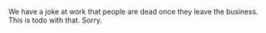 We have a joke at work that people are dead once they leave the business. This is todo with that. Sorry.